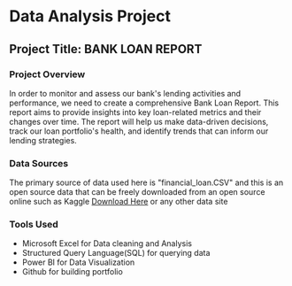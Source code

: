 #  Data Analysis Project

## Project Title: BANK LOAN REPORT

### Project Overview
In order to monitor and assess our bank's lending activities and performance, we need to create a comprehensive Bank Loan Report. This report aims to provide insights into key loan-related metrics and their changes over time. The report will help us make data-driven decisions, track our loan portfolio's health, and identify trends that can inform our lending strategies.

### Data Sources
The primary source of data used here is "financial_loan.CSV" and this is an open source data that can be freely downloaded from an open source online such as Kaggle [Download Here](https://www.kaggle.com/datasets) or any other data site

### Tools Used
- Microsoft Excel for Data cleaning and Analysis
- Structured Query Language(SQL) for querying data
- Power BI for Data Visualization
- Github for building portfolio
